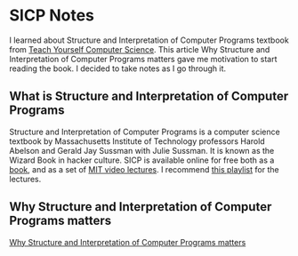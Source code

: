 # SICP Notes
I learned about Structure and Interpretation of Computer Programs textbook from [Teach Yourself Computer Science](https://teachyourselfcs.com/#programming). This article Why Structure and Interpretation of Computer Programs matters gave me motivation to start reading the book. I decided to take notes as I go through it.

## What is Structure and Interpretation of Computer Programs
Structure and Interpretation of Computer Programs is a computer science textbook by Massachusetts Institute of Technology professors Harold Abelson and Gerald Jay Sussman with Julie Sussman. It is known as the Wizard Book in hacker culture. SICP is available online for free both as a [book](https://mitpress.mit.edu/sites/default/files/sicp/full-text/book/book.html), and as a set of [MIT video lectures](http://ocw.mit.edu/courses/electrical-engineering-and-computer-science/6-001-structure-and-interpretation-of-computer-programs-spring-2005/video-lectures/). I recommend [this playlist](https://www.youtube.com/playlist?list=PL7BcsI5ueSNFPCEisbaoQ0kXIDX9rR5FF) for the lectures.

## Why Structure and Interpretation of Computer Programs matters
[Why Structure and Interpretation of Computer Programs matters](https://people.eecs.berkeley.edu/~bh/sicp.html)
